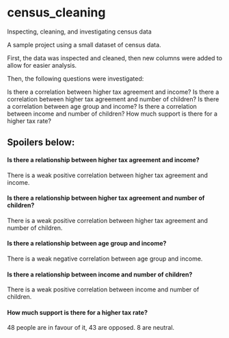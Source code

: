 # census_cleaning
Inspecting, cleaning, and investigating census data

A sample project using a small dataset of census data.

First, the data was inspected and cleaned, then new columns were added to allow for easier analysis.

Then, the following questions were investigated:

Is there a correlation between higher tax agreement and income?
Is there a correlation between higher tax agreement and number of children?
Is there a correlation between age group and income?
Is there a correlation between income and number of children?
How much support is there for a higher tax rate?

## Spoilers below:


#### Is there a relationship between higher tax agreement and income?

There is a weak positive correlation between higher tax agreement and income.

#### Is there a relationship between higher tax agreement and number of children?

There is a weak positive correlation between higher tax agreement and number of children.

#### Is there a relationship between age group and income?

There is a weak negative correlation between age group and income.

#### Is there a relationship between income and number of children?

There is a weak positive correlation between income and number of children.

#### How much support is there for a higher tax rate?

48 people are in favour of it, 43 are opposed. 8 are neutral. 
